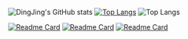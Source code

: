 <!--
**dingjingmaster/dingjingmaster** is a ✨ _special_ ✨ repository because its `README.md` (this file) appears on your GitHub profile.

Here are some ideas to get you started:

- 🔭 I’m currently working on ...
- 🌱 I’m currently learning ...
- 👯 I’m looking to collaborate on ...
- 🤔 I’m looking for help with ...
- 💬 Ask me about ...
- 📫 How to reach me: ...
- 😄 Pronouns: ...
- ⚡ Fun fact: ...
-->

![DingJing's GitHub stats](https://github-readme-stats.vercel.app/api?username=dingjingmaster&show_icons=true&theme=radical&include_all_commits=true&count_private=true)
[![Top Langs](https://github-readme-stats.vercel.app/api/top-langs/?username=dingjingmaster&layout=compact&langs_count=8&card_width=300)](https://github.com/dingjingmaster)
![Top Langs](https://github-readme-stats.vercel.app/api/top-langs/?username=dingjingmaster&langs_count=20)

<!-- extra repositories -->
[![Readme Card](https://github-readme-stats.vercel.app/api/pin/?username=dingjingmaster&repo=c_library)](https://github.com/dingjingmaster/c_library)
[![Readme Card](https://github-readme-stats.vercel.app/api/pin/?username=dingjingmaster&repo=iso-integrated)](https://github.com/dingjingmaster/iso-integrated)
[![Readme Card](https://github-readme-stats.vercel.app/api/pin/?username=dingjingmaster&repo=iyuedu_web)](https://github.com/dingjingmaster/iyuedu_web)
